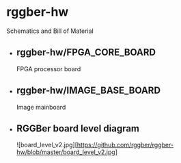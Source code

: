 # rggber-hw
Schematics and Bill of Material

- ## rggber-hw/FPGA_CORE_BOARD

  FPGA processor board

- ## rggber-hw/IMAGE_BASE_BOARD

  Image mainboard

- ## RGGBer board level diagram

  ![board_level_v2.jpg][https://github.com/rggber/rggber-hw/blob/master/board_level_v2.jpg]
  
